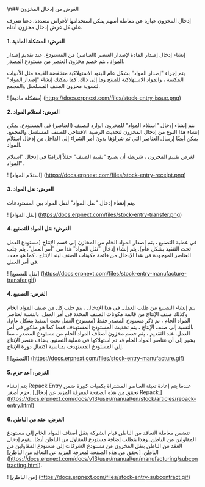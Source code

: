 \n## الغرض من إدخال المخزون

إدخال المخزون عبارة عن معاملة أسهم يمكن استخدامها لأغراض متعددة. دعنا نتعرف على كل غرض إدخال مخزون أدناه.

#### 1. الغرض: المشكلة المادية

إنشاء إدخال إصدار المادة لإصدار العنصر (العناصر) من المستودع. عند تقديم إصدار المواد ، يتم خصم مخزون العنصر من مستودع المصدر.

يتم إجراء "إصدار المواد" بشكل عام للبنود الاستهلاكية منخفضة القيمة مثل الأدوات المكتبية ، والمواد الاستهلاكية للمنتج وما إلى ذلك. كما يمكنك إنشاء "إصدار المواد" لتسوية مخزون الصنف المسلسل والمجمع.

! [مشكلة مادية] (https://docs.erpnext.com/files/stock-entry-issue.png)

#### 2. الغرض: استلام المواد

يتم إنشاء إدخال "استلام المواد" للمخزون الوارد للصنف (العناصر) في المستودع. يمكن إنشاء هذا النوع من إدخال المخزون لتحديث الرصيد الافتتاحي للصنف المسلسل والمجمع. يمكن أيضًا إرسال العناصر التي تم شراؤها بدون أمر الشراء إلى الداخل من إدخال استلام المواد.

لغرض تقييم المخزون ، شريطة أن يصبح "تقييم الصنف" حقلاً إلزاميًا في إدخال "استلام المواد".

! [استلام المواد] (https://docs.erpnext.com/files/stock-entry-receipt.png)

#### 3. الغرض: نقل المواد

يتم إنشاء إدخال "نقل المواد" لنقل المواد بين المستودعات.

! [نقل المواد] (https://docs.erpnext.com/files/stock-entry-transfer.png)

#### 4. الغرض: نقل المواد للتصنيع

في عملية التصنيع ، يتم إصدار المواد الخام من المخازن إلى قسم الإنتاج (مستودع العمل تحت التنفيذ بشكل عام). يتم إنشاء إدخال "نقل المواد" هذا من "أمر العمل". يتم جلب العناصر الموجودة في هذا الإدخال من قائمة مكونات الصنف لبند الإنتاج ، كما هو محدد في أمر العمل.

! [نقل للتصنيع] (https://docs.erpnext.com/files/stock-entry-manufacture-transfer.gif)

#### 4. الغرض: التصنيع

يتم إنشاء التصنيع من طلب العمل. في هذا الإدخال ، يتم جلب كل من صنف المواد الخام وكذلك صنف الإنتاج من قائمة مكونات الصنف المحدد في أمر العمل. بالنسبة لعناصر المواد الخام ، تم ذكر مستودع المصدر فقط (مستودع العمل تحت التنفيذ بشكل عام). بالنسبة إلى صنف الإنتاج ، يتم تحديث المستودع المستهدف فقط كما هو مذكور في أمر العمل. عند التقديم ، يتم خصم مخزون أصناف المواد الخام من مستودع المصدر ، مما يشير إلى أن عناصر المواد الخام قد تم استهلاكها في عملية التصنيع. يضاف عنصر الإنتاج إلى المستودع المستهدف بمناسبة اكتمال دورة الإنتاج.

! [التصنيع] (https://docs.erpnext.com/files/stock-entry-manufacture.gif)

#### 5. الغرض: أعد حزم

يتم إنشاء Repack Entry عندما يتم إعادة تعبئة العناصر المشتراة بكميات كبيرة ضمن حزم أصغر. [تحقق من هذه الصفحة لمعرفة المزيد عن إدخال Repack.] (https://docs.erpnext.com/docs/v13/user/manual/en/stock/articles/repack-entry.html)

#### 6. الغرض: عقد من الباطن

تتضمن معاملة التعاقد من الباطن قيام الشركة بنقل أصناف المواد الخام إلى مستودع المقاولين من الباطن. وهذا يتطلب إضافة مستودع للمقاول من الباطن أيضًا. يقوم إدخال العقد من الباطن بنقل المخزون من مستودع الشركات إلى مستودع المقاولين من الباطن. [تحقق من هذه الصفحة لمعرفة المزيد عن التعاقد من الباطن] (https://docs.erpnext.com/docs/v13/user/manual/en/manufacturing/subcontracting.html).

! [من الباطن] (https://docs.erpnext.com/files/stock-entry-subcontract.gif)